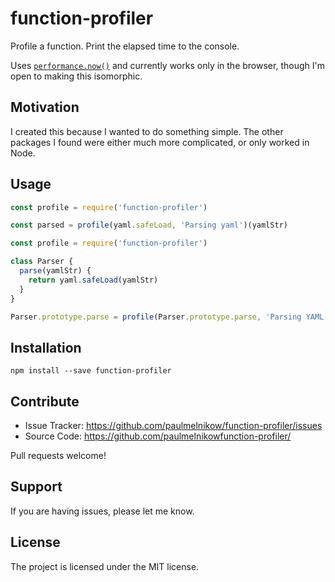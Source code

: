 # function-profiler

Profile a function. Print the elapsed time to the console.

Uses [`performance.now()`][performance.now] and currently works only in the
browser, though I'm open to making this isomorphic.

[performance.now]: https://developer.mozilla.org/en-US/docs/Web/API/Performance/now

## Motivation

I created this because I wanted to do something simple. The other packages I
found were either much more complicated, or only worked in Node.

## Usage

```js
const profile = require('function-profiler')

const parsed = profile(yaml.safeLoad, 'Parsing yaml')(yamlStr)
```

```js
const profile = require('function-profiler')

class Parser {
  parse(yamlStr) {
    return yaml.safeLoad(yamlStr)
  }
}

Parser.prototype.parse = profile(Parser.prototype.parse, 'Parsing YAML')
```

## Installation

```
npm install --save function-profiler
```

## Contribute

- Issue Tracker: https://github.com/paulmelnikow/function-profiler/issues
- Source Code: https://github.com/paulmelnikowfunction-profiler/

Pull requests welcome!

## Support

If you are having issues, please let me know.

## License

The project is licensed under the MIT license.
